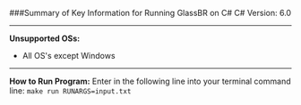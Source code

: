 ###Summary of Key Information for Running GlassBR on C#
C# Version: 6.0

------------------------------------------------------------
**Unsupported OSs:**
- All OS's except Windows

------------------------------------------------------------
**How to Run Program:**
Enter in the following line into your terminal command line: 
`make run RUNARGS=input.txt`
